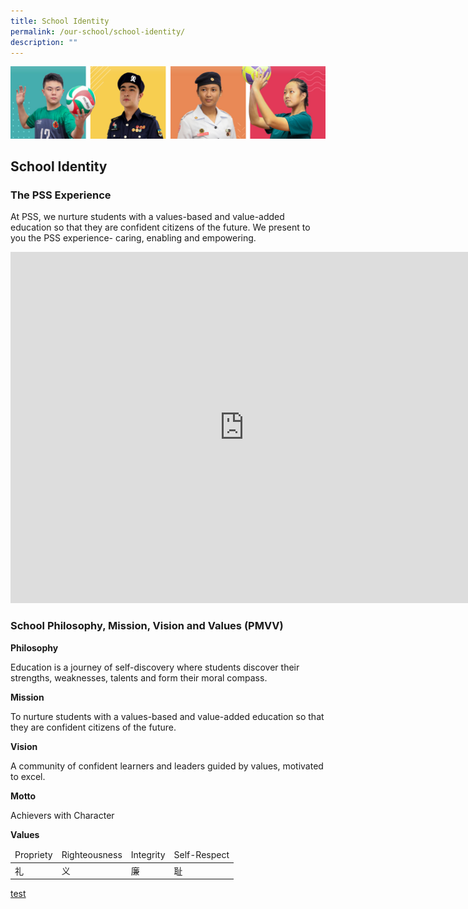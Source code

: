 ```yaml
---
title: School Identity
permalink: /our-school/school-identity/
description: ""
---
```

![](/images/Our%20School/subbanner.jpg)

## School Identity

### The PSS Experience


At PSS, we nurture students with a values-based and value-added education so that they are confident citizens of the future. We present to you the PSS experience- caring, enabling and empowering.

<iframe width="748" height="562" src="https://www.youtube.com/embed/wwor_BdbdQ4" title="PSS 2022 Corporate video" frameborder="0" allow="accelerometer; autoplay; clipboard-write; encrypted-media; gyroscope; picture-in-picture" allowfullscreen=""></iframe>

### School Philosophy, Mission, Vision and Values (PMVV)

**Philosophy**

Education is a journey of self-discovery where students discover their strengths, weaknesses,&nbsp;talents and form their moral compass.

  

**Mission**

To nurture students with a values-based and value-added education so that they are confident&nbsp;citizens of the future.

  

**Vision**

A community of confident learners and leaders guided by values, motivated to excel.

  

**Motto**

Achievers with Character


**Values**

<table>
<thead>
  <tr>
    <td>Propriety</td>
    <td>Righteousness</td>
    <td>Integrity</td>
    <td>Self-Respect</td>
  </tr>
</thead>
<tbody>
  <tr>
    <td>礼</td>
    <td>义</td>
    <td>廉</td>
    <td>耻</td>
  </tr>
</tbody>
</table>

[test](/files/2023%20pss%20principals%20welcome%20back%20to%20school%20letter.pdf)